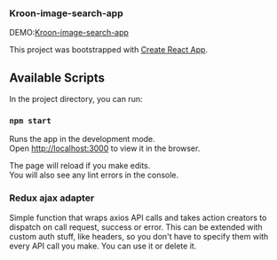 ### Kroon-image-search-app

DEMO:[Kroon-image-search-app](https://kroon-studio-image-search.herokuapp.com/)


This project was bootstrapped with [Create React App](https://github.com/facebook/create-react-app).

## Available Scripts

In the project directory, you can run:

### `npm start`

Runs the app in the development mode.<br>
Open [http://localhost:3000](http://localhost:3000) to view it in the browser.

The page will reload if you make edits.<br>
You will also see any lint errors in the console.

### Redux ajax adapter

Simple function that wraps axios API calls and takes action creators to dispatch on call request, success or error. This can be extended with custom auth stuff, like headers, so you don't have to specify them with every API call you make. You can use it or delete it.

